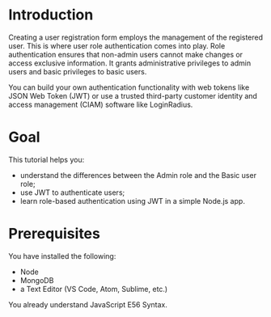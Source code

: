 # Introduction
Creating a user registration form employs the management of the registered user. This is where user role authentication comes into play. Role authentication ensures that non-admin users cannot make changes or access exclusive information. It grants administrative privileges to admin users and basic privileges to basic users.

You can build your own authentication functionality with web tokens like JSON Web Token (JWT) or use a trusted third-party customer identity and access management (CIAM) software like LoginRadius.

# Goal
This tutorial helps you:

- understand the differences between the Admin role and the Basic user role;
- use JWT to authenticate users;
- learn role-based authentication using JWT in a simple Node.js app.

# Prerequisites
You have installed the following:

- Node
- MongoDB
- a Text Editor (VS Code, Atom, Sublime, etc.)

You already understand JavaScript E56 Syntax.
